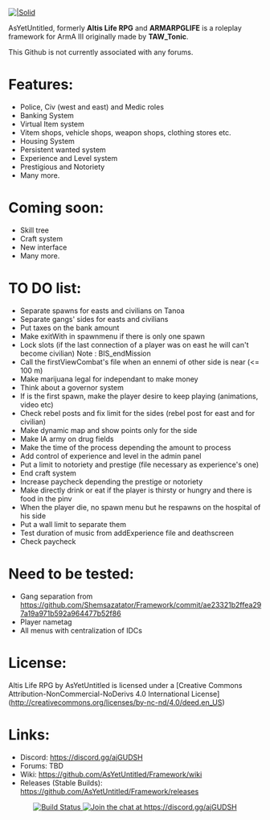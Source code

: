 [![|Solid](http://i.imgur.com/pL3heId.png)](https://github.com/AsYetUntitled/Framework/)

AsYetUntitled, formerly <b>Altis Life RPG</b> and <b>ARMARPGLIFE</b> is a roleplay framework for ArmA III originally made by <b>TAW_Tonic</b>.

This Github is not currently associated with any forums.

# Features:

  - Police, Civ (west and east) and Medic roles 
  - Banking System
  - Virtual Item system 
  - Vitem shops, vehicle shops, weapon shops, clothing stores etc. 
  - Housing System 
  - Persistent wanted system
  - Experience and Level system
  - Prestigious and Notoriety
  - Many more. 

# Coming soon:

  - Skill tree
  - Craft system
  - New interface
  - Many more. 

# TO DO list:

  - Separate spawns for easts and civilians on Tanoa
  - Separate gangs' sides for easts and civilians
  - Put taxes on the bank amount
  - Make exitWith in spawnmenu if there is only one spawn
  - Lock slots (if the last connection of a player was on east he will can't become civilian) Note : BIS_endMission
  - Call the firstViewCombat's file when an ennemi of other side is near (<= 100 m)
  - Make marijuana legal for independant to make money
  - Think about a governor system
  - If is the first spawn, make the player desire to keep playing (animations, video etc)
  - Check rebel posts and fix limit for the sides (rebel post for east and for civilian)
  - Make dynamic map and show points only for the side
  - Make IA army on drug fields
  - Make the time of the process depending the amount to process
  - Add control of experience and level in the admin panel
  - Put a limit to notoriety and prestige (file necessary as experience's one)
  - End craft system
  - Increase paycheck depending the prestige or notoriety
  - Make directly drink or eat if the player is thirsty or hungry and there is food in the pinv
  - When the player die, no spawn menu but he respawns on the hospital of his side
  - Put a wall limit to separate them
  - Test duration of music from addExperience file and deathscreen
  - Check paycheck
  
# Need to be tested: 
  - Gang separation from https://github.com/Shemsazatator/Framework/commit/ae23321b2ffea297a19a971b592a964477b52f86
  - Player nametag
  - All menus with centralization of IDCs

# License: 
Altis Life RPG by AsYetUntitled is licensed under a [Creative Commons Attribution-NonCommercial-NoDerivs 4.0 International License] (http://creativecommons.org/licenses/by-nc-nd/4.0/deed.en_US)

# Links:
  - Discord: https://discord.gg/ajGUDSH
  - Forums: TBD
  - Wiki: https://github.com/AsYetUntitled/Framework/wiki 
  - Releases (Stable Builds): https://github.com/AsYetUntitled/Framework/releases

<p align="center">
    <a href="https://travis-ci.org/AsYetUntitled/Framework">
        <img src="https://api.travis-ci.org/AsYetUntitled/Framework.svg" alt="Build Status">
    </a>
       <a href="https://discord.gg/ajGUDSH">
        <img src="https://img.shields.io/badge/Discord-Join%20chat%20→-738bd7.svg" alt="Join the chat at https://discord.gg/ajGUDSH">
    </a>
</p>
